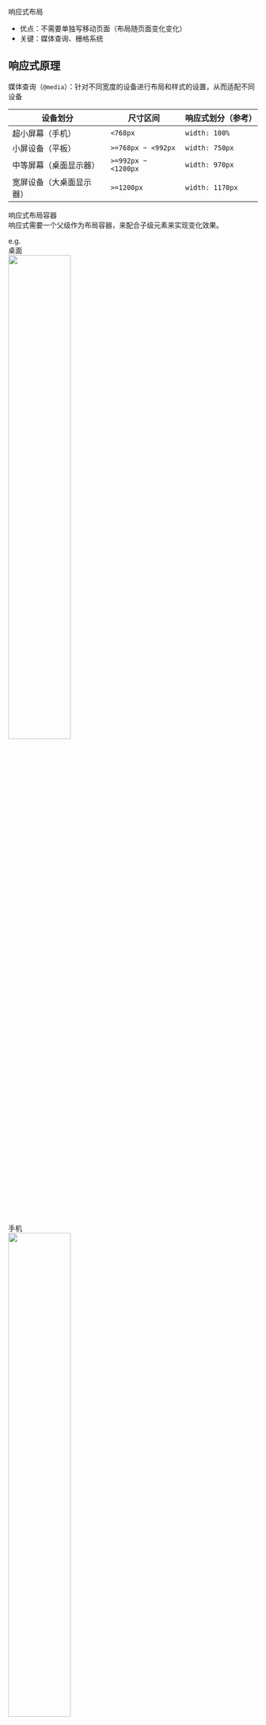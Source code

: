 

响应式布局
+ 优点：不需要单独写移动页面（布局随页面变化变化）
+ 关键：媒体查询、栅格系统

## 响应式原理

媒体查询（`@media`）：针对不同宽度的设备进行布局和样式的设置，从而适配不同设备

设备划分 | 尺寸区间 | 响应式划分（参考）
---     | ---      | ---
超小屏幕（手机）       |  `<768px`             | `width: 100%`
小屏设备（平板）       |  `>=768px ~ <992px`   | `width: 750px`
中等屏幕（桌面显示器）  |  `>=992px ~ <1200px`  | `width: 970px`
宽屏设备（大桌面显示器）|  `>=1200px`           | `width: 1170px`

响应式布局容器<br>
响应式需要一个父级作为布局容器，来配合子级元素来实现变化效果。

e.g.<br>
桌面<br>
<img src="images/auto-learn-bootstrap-20220603104520.png" width=50%/><br>
手机<br>
<img src="images/auto-learn-bootstrap-20220603104537.png" width=50%/>

e.g.
```html
<style>
  .container {
    height: 150px;
    background-color: pink;
    margin: 0 auto;
  }
  /* 超小屏幕 */
  @media screen and (max-width: 767px) {
    .container {
      width: 100%
    }
  }
  /* 小屏设备 */
  @media screen and (min-width: 768px) {
    .container {
      width: 750px
    }
  }
  /* 中等屏幕 */
  @media screen and (min-width: 992px) {
    .container {
      width: 970px
    }
  }
  /* 宽屏设备 */
  @media screen and (min-width: 1200px) {
    .container {
      width: 1170px
    }
  }
</style>
<!-- 响应式，需要一个布局容器 -->
<div class='container'></div>
```

### 案例：响应式导航

pc<br>
<img src="images/auto-learn-bootstrap-20220603110324.png" width=100%/><br>
phone<br>
<img src="images/auto-learn-bootstrap-20220603110254.png" width=100%/>

```html
<style>
  * {
    margin: 0;
    padding: 0;
  }
  ul {
    list-style: none;
  }
  .container {
    width: 750px;
    margin: 0 auto;
  }
  .container ul li {
    float: left;
    width: 93.75px;
    height: 90px;
    background-color: green;
  }
  @media screen and (max-width: 767px) {
    .container {
      width: 100%;
    }
    .container ul li {
      width: 33.33%
    }
  }
</style>
<div class='container'>
  <ul>
    <li>导航栏</li>
    <li>导航栏</li>
    <li>导航栏</li>
    <li>导航栏</li>
    <li>导航栏</li>
    <li>导航栏</li>
    <li>导航栏</li>
    <li>导航栏</li>
  </ul>
</div>
```

## Bootstrap 

+ 中文网：<https://www.bootcss.com/>
+ 官网：<https://getbootstrap.com/>

版本
+ 2.x.x：停止维护、兼容性好、代码不够简洁、功能不够完善。
+ 3.x.x：使用最多（2020）、稳定、但是放弃了IE6~7的维护
+ 4.x.x：...

><https://v3.bootcss.com/css/#overview-normalize>
> <br>
> 为了增强跨浏览器渲染的一致性，我们使用了 Normalize.css，这是由 Nicolas Gallagher 和 Jonathan Neal 维护的一个CSS 重置样式库。

### 开始

基本模板：<https://v3.bootcss.com/getting-started/#template>

```html
<!-- 使用IE最高版本内核渲染 -->
<meta http-equiv="X-UA-Compatible" content="IE=edge">
<!-- 试图的宽度和设备一致，默认的缩放比例和PC端一致，用户不能自行缩放 -->
<meta name="viewport" content="width=device-width, initial-scale=1">
<!-- 👆 meta标签*必须*放在最前面，任何其他内容都*必须*跟随其后！ -->
<title>Bootstrap 101 Template</title>

<!-- Bootstrap -->
<link rel="stylesheet" href="https://stackpath.bootstrapcdn.com/bootstrap/3.4.1/css/bootstrap.min.css" integrity="sha384-HSMxcRTRxnN+Bdg0JdbxYKrThecOKuH5zCYotlSAcp1+c8xmyTe9GYg1l9a69psu" crossorigin="anonymous">

<!-- HTML5 shim 和 Respond.js 是为了让 IE8 支持 HTML5 元素和媒体查询（media queries）功能 -->
<!-- 警告：通过 file:// 协议（就是直接将 html 页面拖拽到浏览器中）访问页面时 Respond.js 不起作用 -->
<!--[if lt IE 9]>
  <script src="https://fastly.jsdelivr.net/npm/html5shiv@3.7.3/dist/html5shiv.min.js"></script>
  <script src="https://fastly.jsdelivr.net/npm/respond.js@1.4.2/dest/respond.min.js"></script>
<![endif]-->

...

<body>
  <h1>你好，世界！</h1>

  <!-- jQuery (Bootstrap 的所有 JavaScript 插件都依赖 jQuery，所以必须放在前边) -->
  <script src="https://fastly.jsdelivr.net/npm/jquery@1.12.4/dist/jquery.min.js" integrity="sha384-nvAa0+6Qg9clwYCGGPpDQLVpLNn0fRaROjHqs13t4Ggj3Ez50XnGQqc/r8MhnRDZ" crossorigin="anonymous"></script>
  <!-- 加载 Bootstrap 的所有 JavaScript 插件。你也可以根据需要只加载单个插件。 -->
  <script src="https://stackpath.bootstrapcdn.com/bootstrap/3.4.1/js/bootstrap.min.js" integrity="sha384-aJ21OjlMXNL5UyIl/XNwTMqvzeRMZH2w8c5cRVpzpU8Y5bApTppSuUkhZXN0VxHd" crossorigin="anonymous"></script>
</body>
```

### 布局容器

Bootstrap 为容器和栅格系统包裹了一个 `.container` 容器（其中一个预定义类）

> `.container` 宽度单位的划分规则与上面一样。
> 还有其他划分规则的预定义类，如 `.container-fluid` 类
> + 流动式布局 `%`
> + 占据全部视点（`viewport`）的容器
> + 适合移动端开发

### 栅格系统

<https://v3.bootcss.com/css/#grid>

**栅格系统**（"grid systems"）是指将页面布局划分为等宽的列，然后通过列数的定义来模块化页面布局。

Bootstrap 提供了一套响应式、移动设备优先的流式栅格系统，随着屏幕或视口（viewpoint）尺寸的增加，系统会自动分为最多<font color='red'>12列</font>


> Bootstrap 里面 container 宽度是固定的，但是不同屏幕下，container 的宽度不同

<img src="images/auto-learn-bootstrap-20220603114711.png" width=100%/>

#### 栅格系统选项参数

<https://v3.bootcss.com/css/#grid-options>

通过下表可以详细查看 Bootstrap 的栅格系统是如何在多种屏幕设备上工作的。

<table>
<tr>
  <th></th>
  <th>超小屏幕 手机 (<768px)</th>
  <th>小屏幕 平板 (≥768px)</th>
  <th>中等屏幕 桌面显示器 (≥992px)</th>
  <th>大屏幕 大桌面显示器 (≥1200px)
</th>
</tr>
<tr>
  <td>栅格系统行为</td>
  <td>总是水平排列</td>
  <td colspan='3'>开始是堆叠在一起的，当大于这些阈值时将变为水平排列C
</td>
</tr>
<tr>
  <td> .container 最大宽度	</td>
  <td>None （自动）	</td>
  <td>750px		</td>
  <td>970px	</td>
  <td>1170px	</td>
</tr>
<tr>
  <td> 类前缀		</td>
  <td>.col-xs-		</td>
  <td>.col-sm-		</td>
  <td>.col-md-	</td>
  <td>.col-lg-	</td>
</tr>
<tr>
  <td > 列（column）数	</td>
  <td colspan='3'>12 	</td>
</tr>
<tr>
  <td> 最大列（column）宽	</td>
  <td>自动		</td>
  <td>~62px		</td>
  <td>~81px		</td>
  <td>~97px	</td>
</tr>
<tr>
  <td > 槽（gutter）宽		</td>
  <td colspan='3'>30px （每列左右均有 15px）	</td>
</tr>
<tr>
  <td > 可嵌套	</td>
  <td colspan='3'>是	</td>
</tr>
<tr>
  <td > 偏移（Offsets）		</td>
  <td colspan='3'>是	</td>
</tr>
<tr>
  <td > 列排序		</td>
  <td colspan='3'>是	</td>
</tr>
</table>


### 组件

#### 按钮

<https://v3.bootcss.com/css/#buttons>




视频
+ <https://www.bilibili.com/video/BV1R7411s72K>
